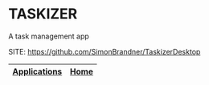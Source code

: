 # TASKIZER
 
 A task management app
 
 SITE: https://github.com/SimonBrandner/TaskizerDesktop

 | [Applications](https://portable-linux-apps.github.io/apps.html) | [Home](https://portable-linux-apps.github.io)
 | --- | --- |
